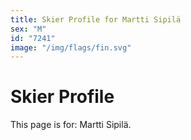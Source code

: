 ```yaml
---
title: Skier Profile for Martti Sipilä
sex: "M"
id: "7241"
image: "/img/flags/fin.svg" 
---
```


# Skier Profile

This page is for: Martti Sipilä.
    